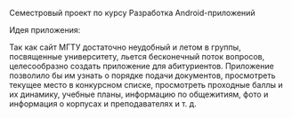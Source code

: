 Семестровый проект по курсу Разработка Android-приложений

Идея приложения:

Так как сайт МГТУ достаточно неудобный и летом в группы, посвященные университету, льется бесконечный поток вопросов, 
целесообразно создать приложение для абитуриентов. Приложение позволило бы им узнать о порядке подачи документов, 
просмотреть текущее место в конкурсном списке, просмотреть проходные баллы и их динамику, учебные планы, информацию по общежитиям, 
фото и информация о корпусах и преподавателях и т. д.
